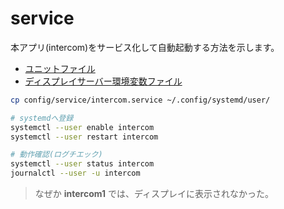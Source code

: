 # service

本アプリ(intercom)をサービス化して自動起動する方法を示します。

* [ユニットファイル](intercom.service)
* [ディスプレイサーバー環境変数ファイル](env.conf)
 
~~~sh
cp config/service/intercom.service ~/.config/systemd/user/

# systemdへ登録
systemctl --user enable intercom
systemctl --user restart intercom

# 動作確認(ログチエック)
systemctl --user status intercom
journalctl --user -u intercom
~~~
> なぜか **intercom1** では、ディスプレイに表示されなかった。
